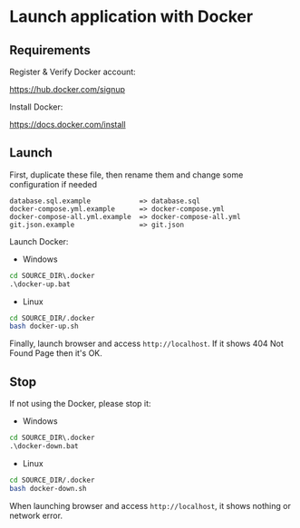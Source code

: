# Launch application with Docker

## Requirements

Register & Verify Docker account:

https://hub.docker.com/signup

Install Docker:

https://docs.docker.com/install

## Launch

First, duplicate these file, then rename them and change some configuration if needed

```
database.sql.example            => database.sql
docker-compose.yml.example      => docker-compose.yml
docker-compose-all.yml.example  => docker-compose-all.yml
git.json.example                => git.json
``` 

Launch Docker:

- Windows

```cmd
cd SOURCE_DIR\.docker
.\docker-up.bat
```

- Linux

```bash
cd SOURCE_DIR/.docker
bash docker-up.sh
```

Finally, launch browser and access `http://localhost`. If it shows 404 Not Found Page then it's OK.

## Stop

If not using the Docker, please stop it:

- Windows

```cmd
cd SOURCE_DIR\.docker
.\docker-down.bat
```

- Linux

```bash
cd SOURCE_DIR/.docker
bash docker-down.sh
```

When launching browser and access `http://localhost`, it shows nothing or network error.
